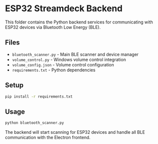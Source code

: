 # ESP32 Streamdeck Backend

This folder contains the Python backend services for communicating with ESP32 devices via Bluetooth Low Energy (BLE).

## Files

- `bluetooth_scanner.py` - Main BLE scanner and device manager
- `volume_control.py` - Windows volume control integration
- `volume_config.json` - Volume control configuration
- `requirements.txt` - Python dependencies

## Setup

```bash
pip install -r requirements.txt
```

## Usage

```bash
python bluetooth_scanner.py
```

The backend will start scanning for ESP32 devices and handle all BLE communication with the Electron frontend.
